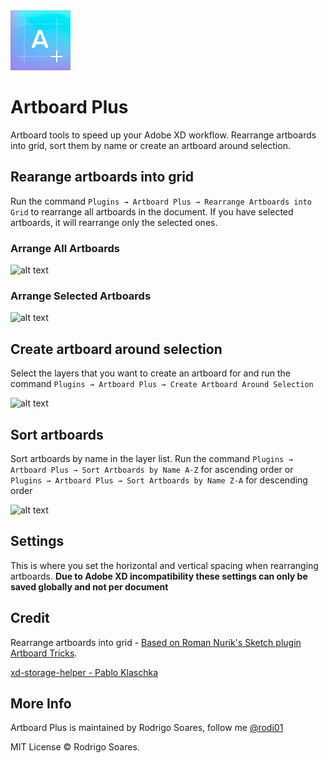 <img src="images/Icon@2x.png" alt="Artboard plus" />

# Artboard Plus

Artboard tools to speed up your Adobe XD workflow. Rearrange artboards into grid, sort them by name or create an artboard around selection.

## Rearange artboards into grid

Run the command `Plugins → Artboard Plus → Rearrange Artboards into Grid` to rearrange all artboards in the document. If you have selected artboards, it will rearrange only the selected ones.

### Arrange All Artboards

![alt text](https://d1o11igmtwz5yg.cloudfront.net/images/artboardplus/arrange_all_artboards.gif "Arrange All Artboards")

### Arrange Selected Artboards

![alt text](https://d1o11igmtwz5yg.cloudfront.net/images/artboardplus/arrange_selected_artboards.gif "Arrange Selected Artboards")

## Create artboard around selection

Select the layers that you want to create an artboard for and run the command `Plugins → Artboard Plus → Create Artboard Around Selection`

![alt text](https://d1o11igmtwz5yg.cloudfront.net/images/artboardplus/create_artboard.gif "Create Artboard Around Selection")

## Sort artboards

Sort artboards by name in the layer list. Run the command `Plugins → Artboard Plus → Sort Artboards by Name A-Z` for ascending order or `Plugins → Artboard Plus → Sort Artboards by Name Z-A` for descending order

![alt text](https://d1o11igmtwz5yg.cloudfront.net/images/artboardplus/sort_artboards.gif "Sort Artboards by Name")

## Settings

This is where you set the horizontal and vertical spacing when rearranging artboards. **Due to Adobe XD incompatibility these settings can only be saved globally and not per document**

## Credit

Rearrange artboards into grid - [Based on Roman Nurik's Sketch plugin Artboard Tricks](https://github.com/romannurik/Sketch-ArtboardTricks).

[xd-storage-helper - Pablo Klaschka](https://github.com/pklaschka/xd-storage-helper)

## More Info

Artboard Plus is maintained by Rodrigo Soares, follow me [@rodi01](https://twitter.com/rodi01)

MIT License © Rodrigo Soares.
